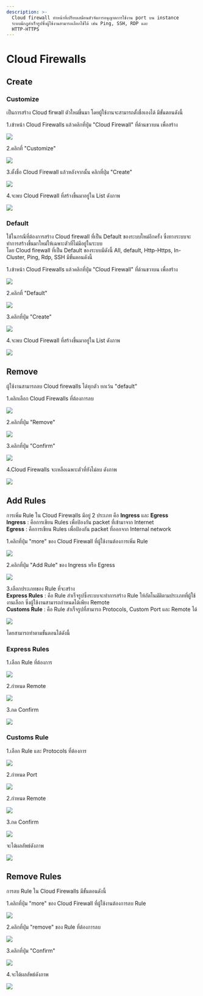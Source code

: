 ```yaml
---
description: >-
  Cloud firewall ทำหน้าที่เปรียบเสมือนตัวจัดการอนุญาตการใช้งาน port บน instance
  ระบบมีกฎสำเร็จรูปซึ่งผู้ใช้งานสามารถเลือกใช้ได้ เช่น Ping, SSH, RDP และ
  HTTP-HTTPS
---
```


# Cloud Firewalls

## Create

### Customize

เป็นการสร้าง Cloud firwall ตัวใหม่ขึ้นมา โดยผู้ใช้งานจะสามารถตั้งชื่อเองได้ มีขั้นตอนดังนี้

1.เข้าหน้า Cloud Firewalls แล้วคลิกที่ปุ่ม "Cloud Firewall" ที่ด้านขวาบน เพื่อสร้าง

![](../.gitbook/assets/cloud_firewall_1.png)

2.คลิกที่ "Customize"

![](../.gitbook/assets/cloud_firewall_2.png)

3.ตั้งชื่อ Cloud Firewall แล้วหลังจากนั้น คลิกที่ปุ่ม "Create"

![](../.gitbook/assets/cloud_firewall_3.png)

4.จะพบ Cloud Firewall ที่สร้างขึ้นมาอยู่ใน List ดังภาพ

![](../.gitbook/assets/cloud_firewall_4.png)

### Default

ใช้ในกรณีที่ต้องการสร้าง Cloud firewall ที่เป็น Default ของระบบใหม่อีกครั้ง ซึ่งทางระบบจะทำการสร้างขึ้นมาใหม่ให้เฉพาะตัวที่ไม่มีอยู่ในระบบ  
โดย Cloud firewall ที่เป็น Default ของระบบมีดังนี้ All, default, Http-Https, In-Cluster, Ping, Rdp, SSH มีขั้นตอนดังนี้

1.เข้าหน้า Cloud Firewalls แล้วคลิกที่ปุ่ม "Cloud Firewall" ที่ด้านขวาบน เพื่อสร้าง

![](../.gitbook/assets/cloud_firewall_5.png)

2.คลิกที่ "Default"

![](../.gitbook/assets/cloud_firewall_6.png)

3.คลิกที่ปุ่ม "Create"

![](../.gitbook/assets/cloud_firewall_7.png)

4.จะพบ Cloud Firewall ที่สร้างขึ้นมาอยู่ใน List ดังภาพ

![](../.gitbook/assets/cloud_firewall_8.png)

## Remove

ผู้ใช้งานสามารถลบ Cloud firewalls ได้ทุกตัว ยกเว้น "default"

1.คลิกเลือก Cloud Firewalls ที่ต้องการลบ

![](../.gitbook/assets/cloud_firewall_9.png)

2.คลิกที่ปุ่ม "Remove"

![](../.gitbook/assets/cloud_firewall_10.png)

3.คลิกที่ปุ่ม "Confirm"

![](../.gitbook/assets/cloud_firewall_11.png)

4.Cloud Firewalls จะเหลือเฉพาะตัวที่ยังไม่ลบ ดังภาพ

![](../.gitbook/assets/cloud_firewall_12.png)

## Add Rules

การเพิ่ม Rule ใน Cloud Firewalls มีอยู่ 2 ประเภท คือ **Ingress** และ **Egress**  
**Ingress** : คือการเขียน Rules เพื่อป้องกัน packet ที่เข้ามาจาก Internet  
**Egress** : คือการเขียน Rules เพื่อป้องกัน packet ที่ออกจาก Internal network

1.คลิกที่ปุ่ม "more" ของ Cloud Firewall ที่ผู้ใช้งานต้องการเพิ่ม Rule

![](../.gitbook/assets/cloud_firewall_13.png)

2.คลิกที่ปุ่ม "Add Rule" ของ Ingress หรือ Egress

![](../.gitbook/assets/cloud_firewall_14.png)

3.เลือกประเภทของ Rule ที่จะสร้าง  
**Express Rules** : คือ Rule สำเร็จรูปซึ่งระบบจะทำการสร้าง Rule ให้อัตโนมัติตามประเภทที่ผู้ใช้งานเลือก ซึ่งผู้ใช้งานสามารถกำหนดได้เพียง Remote  
**Customs Rule** : คือ Rule สำเร็จรูปที่สามารถ Protocols, Custom Port และ Remote ได้

![](../.gitbook/assets/cloud_firewall_15.png)

โดยสามารถทำตามขั้นตอนได้ดังนี้

### Express Rules

1.เลือก Rule ที่ต้องการ

![](../.gitbook/assets/cloud_firewall_16.png)

2.กำหนด Remote

![](../.gitbook/assets/cloud_firewall_17.png)

3.กด Confirm

![](../.gitbook/assets/cloud_firewall_18.png)

### Customs Rule

1.เลือก Rule และ Protocols ที่ต้องการ

![](../.gitbook/assets/cloud_firewall_19.png)

2.กำหนด Port

![](../.gitbook/assets/cloud_firewall_20.png)

2.กำหนด Remote

![](../.gitbook/assets/cloud_firewall_21.png)

3.กด Confirm

![](../.gitbook/assets/cloud_firewall_22.png)

จะได้ผลลัพธ์ดังภาพ

![](../.gitbook/assets/cloud_firewall_23.png)

## Remove Rules

การลบ Rule ใน Cloud Firewalls มีขั้นตอนดังนี้

1.คลิกที่ปุ่ม "more" ของ Cloud Firewall ที่ผู้ใช้งานต้องการลบ Rule

![](../.gitbook/assets/cloud_firewall_24.png)

2.คลิกที่ปุ่ม "remove" ของ Rule ที่ต้องการลบ

![](../.gitbook/assets/cloud_firewall_25.png)

3.คลิกที่ปุ่ม "Confirm"

![](../.gitbook/assets/cloud_firewall_26.png)

4.จะได้ผลลัพธ์ดังภาพ

![](../.gitbook/assets/cloud_firewall_27.png)

